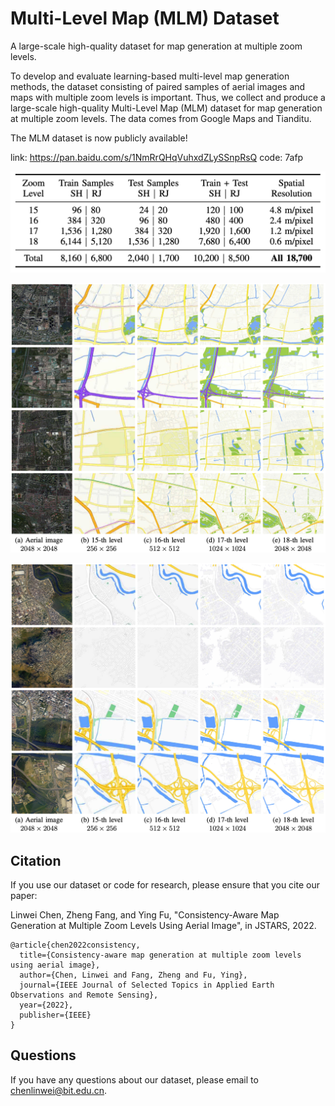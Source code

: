 # Multi-Level Map (MLM) Dataset

A large-scale high-quality dataset for map generation at multiple zoom levels.

To develop and evaluate learning-based multi-level map generation methods, the dataset consisting of paired samples of aerial images and maps with multiple zoom levels is important. Thus, we collect and produce a large-scale high-quality Multi-Level Map (MLM) dataset for map generation at multiple zoom levels. The data comes from Google Maps and Tianditu. 

The MLM dataset is now publicly available!

link: https://pan.baidu.com/s/1NmRrQHqVuhxdZLySSnpRsQ 
code: 7afp

![](static/overview.png)

![](./static/shanghai.png)



![](./static/rio.png)





## Citation

If you use our dataset or code for research, please ensure that you cite our paper:

Linwei Chen, Zheng Fang, and Ying Fu, "Consistency-Aware Map Generation at Multiple Zoom Levels Using Aerial Image", in JSTARS, 2022.

```
@article{chen2022consistency,
  title={Consistency-aware map generation at multiple zoom levels using aerial image},
  author={Chen, Linwei and Fang, Zheng and Fu, Ying},
  journal={IEEE Journal of Selected Topics in Applied Earth Observations and Remote Sensing},
  year={2022},
  publisher={IEEE}
}
```



## Questions

If you have any questions about our dataset, please email to [chenlinwei@bit.edu.cn](mailto:chenlinwei@bit.edu.cn).